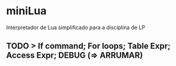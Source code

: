 # miniLua
Interpretador de Lua simplificado para a disciplina de LP

## TODO > If command; For loops; Table Expr; Access Expr; DEBUG (=> ARRUMAR)
